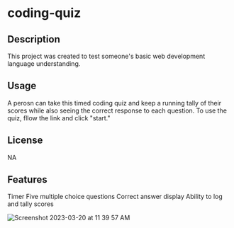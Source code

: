 # coding-quiz

## Description

This project was created to test someone's basic web development language understanding. 

## Usage

A perosn can take this timed coding quiz and keep a running tally of their scores while also seeing the correct response to each question. To use the quiz, fllow the link and click "start."



## License

NA



## Features

Timer
Five multiple choice questions
Correct answer display
Ability to log and tally scores


![Screenshot 2023-03-20 at 11 39 57 AM](https://user-images.githubusercontent.com/120619974/226479240-a95b6cf9-13db-467f-8790-ec0980586abc.png)

